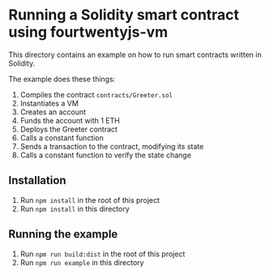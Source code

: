 # Running a Solidity smart contract using fourtwentyjs-vm

This directory contains an example on how to run smart contracts written in Solidity.

The example does these things:

1. Compiles the contract `contracts/Greeter.sol`
1. Instantiates a VM
1. Creates an account
1. Funds the account with 1 ETH
1. Deploys the Greeter contract
1. Calls a constant function
1. Sends a transaction to the contract, modifying its state
1. Calls a constant function to verify the state change

## Installation

1. Run `npm install` in the root of this project
1. Run `npm install` in this directory

## Running the example

1. Run `npm run build:dist` in the root of this project
1. Run `npm run example` in this directory
